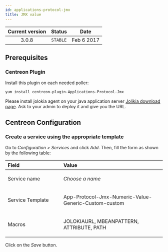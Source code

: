 ```yaml
---
id: applications-protocol-jmx
title: JMX value
---
```


| Current version | Status | Date |
| :-: | :-: | :-: |
| 3.0.8 | `STABLE` | Feb  6 2017 |

## Prerequisites
### Centreon Plugin
Install this plugin on each needed poller:

    yum install centreon-plugin-Applications-Protocol-Jmx

Please install jolokia agent on your java application server
[Jolikia download page](https://jolokia.org/download.html). Ask to
your admin to deploy it and give you the URL.

## Centreon Configuration
### Create a service using the appropriate template
Go to *Configuration &gt; Services* and click *Add*. Then, fill the form
as shown by the following table:

<table>
<colgroup>
<col width="35%" />
<col width="64%" />
</colgroup>
<thead>
<tr class="header">
<th align="left">Field</th>
<th align="left">Value</th>
</tr>
</thead>
<tbody>
<tr class="odd">
<td align="left"><p>Service name</p></td>
<td align="left"><p><em>Choose a name</em></p></td>
</tr>
<tr class="even">
<td align="left"><p>Service Template</p></td>
<td align="left"><p>App-Protocol-Jmx-Numeric-Value-Generic-Custom-custom</p></td>
</tr>
<tr class="odd">
<td align="left"><p>Macros</p></td>
<td align="left"><p>JOLOKIAURL, MBEANPATTERN, ATTRIBUTE, PATH</p></td>
</tr>
</tbody>
</table>

Click on the *Save* button.

